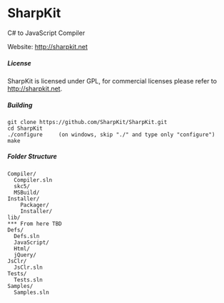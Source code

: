 SharpKit
========

C# to JavaScript Compiler

Website: http://sharpkit.net

##### License
SharpKit is licensed under GPL, for commercial licenses please refer to http://sharpkit.net.

##### Building

    git clone https://github.com/SharpKit/SharpKit.git
    cd SharpKit
    ./configure     (on windows, skip "./" and type only "configure")
    make

##### Folder Structure
```
Compiler/
  Compiler.sln
  skc5/
  MSBuild/
Installer/
    Packager/
    Installer/
lib/
*** From here TBD
Defs/
  Defs.sln
  JavaScript/
  Html/
  jQuery/
JsClr/
  JsClr.sln
Tests/
  Tests.sln
Samples/
  Samples.sln
```
